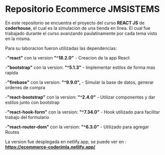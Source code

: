 # Repositorio Ecommerce JMSISTEMS
En este repositorio se encuentra el proyecto del curso **REACT JS** de **coderhouse**, el cual es la simulacion de una tienda en linea. El cual fue trabajado durante el curso avanzando paulatinamente por cada tema visto en la misma.

Para su laboracion fueron utilizadas las dependencias:

-**"react"** con la version **"^18.2.0"** - Creacion de la app React 

-**"bootstrap"** con la version: **"^5.1.3"** - Implementar estilos de forma mas rapida

-**"firebase"** con la version: **"^9.9.0",** - Simular la base de datos, generar ordenes de compra

-**"react-bootstrap"** con la version: **"^2.4.0"** - Utilizar componentes y dar estilos junto con bootstrap

-**"react-hook-form"** con la version: **"^7.34.0"** - Hook utilizado para facilitar trabajo del formulario

-**"react-router-dom"** con la version: **"^6.3.0"** - Utilizado para agregar Routes

La version fue desplegada en netlify.app, se puede ver en : **https://ecommerce-coderjmla.netlify.app/**